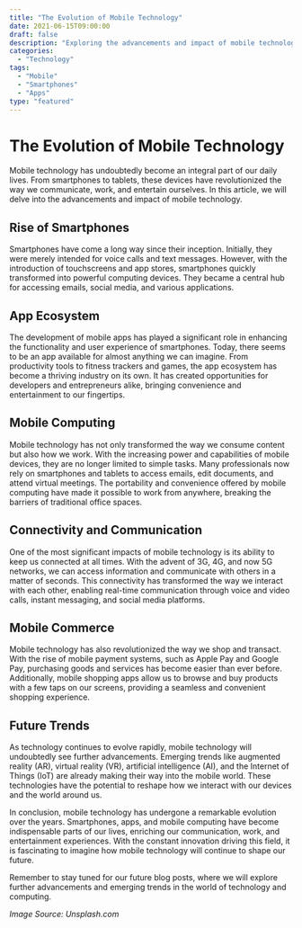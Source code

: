 ```yaml
---
title: "The Evolution of Mobile Technology"
date: 2021-06-15T09:00:00
draft: false
description: "Exploring the advancements and impact of mobile technology on our daily lives."
categories:
  - "Technology"
tags:
  - "Mobile"
  - "Smartphones"
  - "Apps"
type: "featured"
---
```


# The Evolution of Mobile Technology

Mobile technology has undoubtedly become an integral part of our daily lives. From smartphones to tablets, these devices have revolutionized the way we communicate, work, and entertain ourselves. In this article, we will delve into the advancements and impact of mobile technology.

## Rise of Smartphones

Smartphones have come a long way since their inception. Initially, they were merely intended for voice calls and text messages. However, with the introduction of touchscreens and app stores, smartphones quickly transformed into powerful computing devices. They became a central hub for accessing emails, social media, and various applications.

## App Ecosystem

The development of mobile apps has played a significant role in enhancing the functionality and user experience of smartphones. Today, there seems to be an app available for almost anything we can imagine. From productivity tools to fitness trackers and games, the app ecosystem has become a thriving industry on its own. It has created opportunities for developers and entrepreneurs alike, bringing convenience and entertainment to our fingertips.

## Mobile Computing

Mobile technology has not only transformed the way we consume content but also how we work. With the increasing power and capabilities of mobile devices, they are no longer limited to simple tasks. Many professionals now rely on smartphones and tablets to access emails, edit documents, and attend virtual meetings. The portability and convenience offered by mobile computing have made it possible to work from anywhere, breaking the barriers of traditional office spaces.

## Connectivity and Communication

One of the most significant impacts of mobile technology is its ability to keep us connected at all times. With the advent of 3G, 4G, and now 5G networks, we can access information and communicate with others in a matter of seconds. This connectivity has transformed the way we interact with each other, enabling real-time communication through voice and video calls, instant messaging, and social media platforms.

## Mobile Commerce

Mobile technology has also revolutionized the way we shop and transact. With the rise of mobile payment systems, such as Apple Pay and Google Pay, purchasing goods and services has become easier than ever before. Additionally, mobile shopping apps allow us to browse and buy products with a few taps on our screens, providing a seamless and convenient shopping experience.

## Future Trends

As technology continues to evolve rapidly, mobile technology will undoubtedly see further advancements. Emerging trends like augmented reality (AR), virtual reality (VR), artificial intelligence (AI), and the Internet of Things (IoT) are already making their way into the mobile world. These technologies have the potential to reshape how we interact with our devices and the world around us.

In conclusion, mobile technology has undergone a remarkable evolution over the years. Smartphones, apps, and mobile computing have become indispensable parts of our lives, enriching our communication, work, and entertainment experiences. With the constant innovation driving this field, it is fascinating to imagine how mobile technology will continue to shape our future.

Remember to stay tuned for our future blog posts, where we will explore further advancements and emerging trends in the world of technology and computing.

*Image Source: Unsplash.com*
